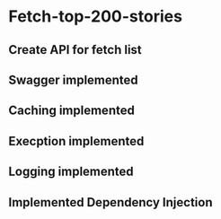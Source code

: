 # Fetch-top-200-stories

## Create API for fetch list

## Swagger implemented 

## Caching implemented

## Execption implemented

## Logging implemented

## Implemented Dependency Injection
